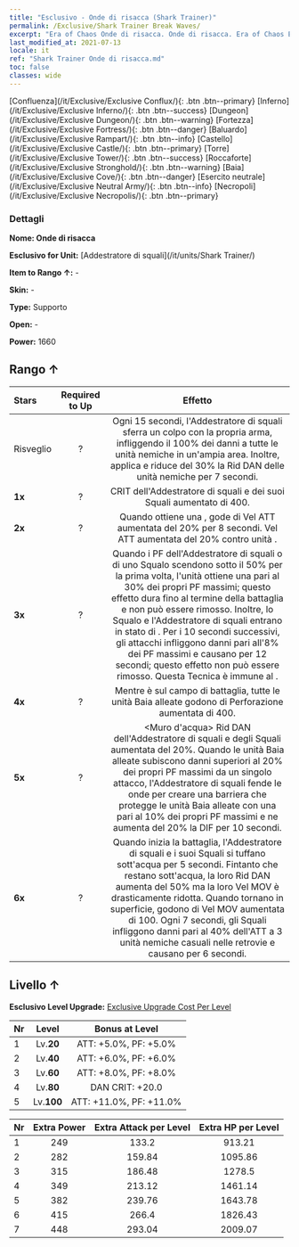 ```yaml
---
title: "Esclusivo - Onde di risacca (Shark Trainer)"
permalink: /Exclusive/Shark Trainer Break Waves/
excerpt: "Era of Chaos Onde di risacca. Onde di risacca. Era of Chaos Esclusivo Onde di risacca. Addestratore di squali Esclusivo."
last_modified_at: 2021-07-13
locale: it
ref: "Shark Trainer Onde di risacca.md"
toc: false
classes: wide
---
```

 [Confluenza](/it/Exclusive/Exclusive Conflux/){: .btn .btn--primary} [Inferno](/it/Exclusive/Exclusive Inferno/){: .btn .btn--success} [Dungeon](/it/Exclusive/Exclusive Dungeon/){: .btn .btn--warning} [Fortezza](/it/Exclusive/Exclusive Fortress/){: .btn .btn--danger} [Baluardo](/it/Exclusive/Exclusive Rampart/){: .btn .btn--info} [Castello](/it/Exclusive/Exclusive Castle/){: .btn .btn--primary} [Torre](/it/Exclusive/Exclusive Tower/){: .btn .btn--success} [Roccaforte](/it/Exclusive/Exclusive Stronghold/){: .btn .btn--warning} [Baia](/it/Exclusive/Exclusive Cove/){: .btn .btn--danger} [Esercito neutrale](/it/Exclusive/Exclusive Neutral Army/){: .btn .btn--info} [Necropoli](/it/Exclusive/Exclusive Necropolis/){: .btn .btn--primary} 

### Dettagli
 **Nome: Onde di risacca** 

 **Esclusivo for Unit:** [Addestratore di squali](/it/units/Shark Trainer/) 

 **Item to Rango ↑:** -

 **Skin:** -

 **Type:** Supporto

 **Open:** -

 **Power:** 1660

## Rango ↑

  |     Stars    |  Required to Up | Effetto |
  |:-------------|:---------------:|:---------------:|
  |  Risveglio  | ? | <Tifone> Ogni 15 secondi, l'Addestratore di squali sferra un colpo con la propria arma, infliggendo il 100% dei danni a tutte le unità nemiche in un'ampia area. Inoltre, applica <Impedimento> e riduce del 30% la Rid DAN delle unità nemiche per 7 secondi. |
  | **1x** <i class="fas fa-star"/> | ? | CRIT dell'Addestratore di squali e dei suoi Squali aumentato di 400. |
  | **2x** <i class="fas fa-star"/> | ? | Quando ottiene una <bolla>, gode di Vel ATT aumentata del 20% per 8 secondi. Vel ATT aumentata del 20% contro unità <sanguinanti>. |
  | **3x** <i class="fas fa-star"/> | ? | <Faida> Quando i PF dell'Addestratore di squali o di uno Squalo scendono sotto il 50% per la prima volta, l'unità ottiene una <bolla> pari al 30% dei propri PF massimi; questo effetto dura fino al termine della battaglia e non può essere rimosso. Inoltre, lo Squalo e l'Addestratore di squali entrano in stato di <Rappresaglia>. Per i 10 secondi successivi, gli attacchi infliggono danni pari all'8% dei PF massimi e causano <Sanguinamento> per 12 secondi; questo effetto non può essere rimosso. Questa Tecnica è immune al <Silenzio>. |
  | **4x** <i class="fas fa-star"/> | ? | Mentre è sul campo di battaglia, tutte le unità Baia alleate godono di Perforazione aumentata di 400. |
  | **5x** <i class="fas fa-star"/> | ? | <Muro d'acqua> Rid DAN dell'Addestratore di squali e degli Squali aumentata del 20%. Quando le unità Baia alleate subiscono danni superiori al 20% dei propri PF massimi da un singolo attacco, l'Addestratore di squali fende le onde per creare una barriera che protegge le unità Baia alleate con una <bolla> pari al 10% dei propri PF massimi e ne aumenta del 20% la DIF per 10 secondi. |
  | **6x** <i class="fas fa-star"/> | ? | <Predatore degli abissi> Quando inizia la battaglia, l'Addestratore di squali e i suoi Squali si tuffano sott'acqua per 5 secondi. Fintanto che restano sott'acqua, la loro Rid DAN aumenta del 50% ma la loro Vel MOV è drasticamente ridotta. Quando tornano in superficie, godono di Vel MOV aumentata di 100. Ogni 7 secondi, gli Squali infliggono danni pari al 40% dell'ATT a 3 unità nemiche casuali nelle retrovie e causano <Spossatezza> per 6 secondi. |


## Livello ↑
 **Esclusivo Level Upgrade:** [Exclusive Upgrade Cost Per Level](/Exclusive/ExclusiveUpgradeCostPerLevel/)

  |  Nr  |   Level  | Bonus at Level |
  |:-----|:--------:|:--------------:|
  | 1 | Lv.**20** | ATT: +5.0%, PF: +5.0% |
  | 2 | Lv.**40** | ATT: +6.0%, PF: +6.0% |
  | 3 | Lv.**60** | ATT: +8.0%, PF: +8.0% |
  | 4 | Lv.**80** | DAN CRIT: +20.0 |
  | 5 | Lv.**100** | ATT: +11.0%, PF: +11.0% |


  |  Nr  |  Extra Power | Extra Attack per Level | Extra HP per Level |
  |:-----|:--------:|:--------:|:--------:|
  | 1 | 249 | 133.2 | 913.21 |
  | 2 | 282 | 159.84 | 1095.86 |
  | 3 | 315 | 186.48 | 1278.5 |
  | 4 | 349 | 213.12 | 1461.14 |
  | 5 | 382 | 239.76 | 1643.78 |
  | 6 | 415 | 266.4 | 1826.43 |
  | 7 | 448 | 293.04 | 2009.07 |


